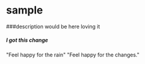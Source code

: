 # sample

###description would be here loving it

##### I got this change

"Feel happy for the rain"
"Feel happy for the changes." 
